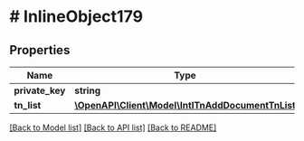 # # InlineObject179

## Properties

Name | Type | Description | Notes
------------ | ------------- | ------------- | -------------
**private_key** | **string** |  | [optional]
**tn_list** | [**\OpenAPI\Client\Model\IntlTnAddDocumentTnList**](IntlTnAddDocumentTnList.md) |  | [optional]

[[Back to Model list]](../../README.md#models) [[Back to API list]](../../README.md#endpoints) [[Back to README]](../../README.md)
